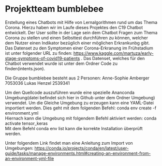 # Projektteam bumblebee
Erstellung eines Chatbots mit Hilfe von Lernalgorithmen rund um das Thema Corona. Hierzu haben wir im Laufe dieses Projektes den C19 Chatbot entwickelt. Der User sollte in der Lage sein dem Chatbot Fragen zum Thema Corona zu stellen und einen Selbsttest durchführen zu können, welcher dem Nutzer einen Indikator  bezüglich einer möglichen Erkrankunbg gibt.
Das Datenset zu den Symptomen einer Corona-Erkranung im Frühstadium ist unter folgender URL zu finden: https://www.kaggle.com/martuza/early-stage-symptoms-of-covid19-patients .
Das Datenset, welches für den Chatbot verwendet wurde ist unter dem Ordner Code zu finden(intents.json).

Die Gruppe bumblebee besteht aus 2 Personen: 
Anne-Sophie Amberger 7053036
Lukas Henzel 2539341

Um den Quellcode auszuführen wurde eine spezielle Ananconda Umgebung(datei befindet sich hier in Github unter dem Ordner Umgebung) verwendet. Um die Gleiche Umgebung zu erzeugen kann eine YAML-Datei importiert werden. Dies geht mit dem folgenden Befehl: conda env create -f environment.yml                 
Hiernach kann die Umgebung mit folgendem Befehl aktiviert werden: conda activate tensor_keras                                           
Mit dem Befehl conda env list kann die korrekte Installation überprüft werden.

Unter folgendem Link findet man eine Anleitung zum Import von Umgebungen: https://conda.io/projects/conda/en/latest/user-guide/tasks/manage-environments.html#creating-an-environment-from-an-environment-yml-file
